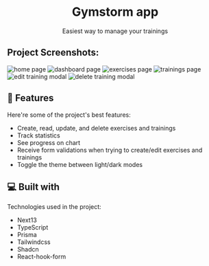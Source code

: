 <h1 align="center" id="title">Gymstorm app</h1>

<p align="center" id="description">Easiest way to manage your trainings</p>

<h2>Project Screenshots:</h2>

<span>

<img src="https://imgur.com/F2nzfHD.png" title="home page" />
<img src="https://imgur.com/U2Svt6E.png" title="dashboard page" />
<img src="https://imgur.com/X0a8Cl1.png" title="exercises page" />
<img src="https://imgur.com/qOfApoE.png" title="trainings page" />
<img src="https://imgur.com/g3ifUjD.png" title="edit training modal" />
<img src="https://imgur.com/pfOSupn.png" title="delete training modal" />

</span>
  
<h2>🧐 Features</h2>

Here're some of the project's best features:

- Create, read, update, and delete exercises and trainings
- Track statistics
- See progress on chart
- Receive form validations when trying to create/edit exercises and trainings
- Toggle the theme between light/dark modes

<h2>💻 Built with</h2>

Technologies used in the project:

- Next13
- TypeScript
- Prisma
- Tailwindcss
- Shadcn
- React-hook-form

